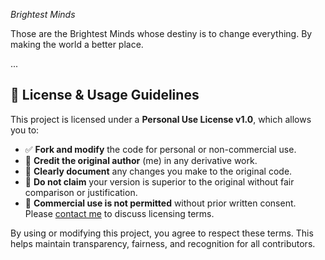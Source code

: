 *Brightest Minds*

Those are the Brightest Minds whose destiny is to change everything.
By making the world a better place.


...

## 📜 License & Usage Guidelines

This project is licensed under a **Personal Use License v1.0**, which allows you to:

- ✅ **Fork and modify** the code for personal or non-commercial use.
- 📝 **Credit the original author** (me) in any derivative work.
- 📂 **Clearly document** any changes you make to the original code.
- 🚫 **Do not claim** your version is superior to the original without fair comparison or justification.
- 💼 **Commercial use is not permitted** without prior written consent. Please [contact me](mailto:victorblv1@gmail.com) to discuss licensing terms.

By using or modifying this project, you agree to respect these terms. This helps maintain transparency, fairness, and recognition for all contributors.

